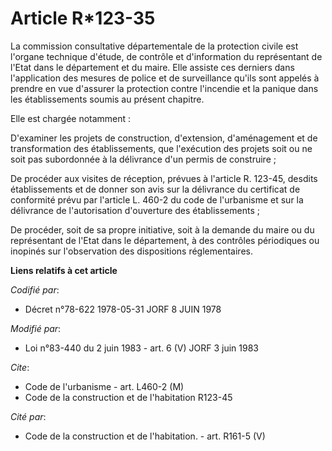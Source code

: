# Article R*123-35

La commission consultative départementale de la protection civile est l'organe technique d'étude, de contrôle et
d'information du représentant de l'Etat dans le département et du maire. Elle assiste ces derniers dans l'application des
mesures de police et de surveillance qu'ils sont appelés à prendre en vue d'assurer la protection contre l'incendie et la
panique dans les établissements soumis au présent chapitre.

Elle est chargée notamment :

D'examiner les projets de construction, d'extension, d'aménagement et de transformation des établissements, que l'exécution
des projets soit ou ne soit pas subordonnée à la délivrance d'un permis de construire ;

De procéder aux visites de réception, prévues à l'article R. 123-45, desdits établissements et de donner son avis sur la
délivrance du certificat de conformité prévu par l'article L. 460-2 du code de l'urbanisme et sur la délivrance de
l'autorisation d'ouverture des établissements ;

De procéder, soit de sa propre initiative, soit à la demande du maire ou du représentant de l'Etat dans le département, à des
contrôles périodiques ou inopinés sur l'observation des dispositions réglementaires.

**Liens relatifs à cet article**

_Codifié par_:

  - Décret n°78-622 1978-05-31 JORF 8 JUIN 1978

_Modifié par_:

  - Loi n°83-440 du 2 juin 1983 - art. 6 (V) JORF 3 juin 1983

_Cite_:

  - Code de l'urbanisme - art. L460-2 (M)
  - Code de la construction et de l'habitation R123-45

_Cité par_:

  - Code de la construction et de l'habitation. - art. R161-5 (V)
